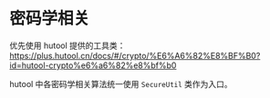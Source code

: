 # 密码学相关

优先使用 hutool 提供的工具类：
https://plus.hutool.cn/docs/#/crypto/%E6%A6%82%E8%BF%B0?id=hutool-crypto%e6%a6%82%e8%bf%b0

hutool 中各密码学相关算法统一使用 `SecureUtil` 类作为入口。